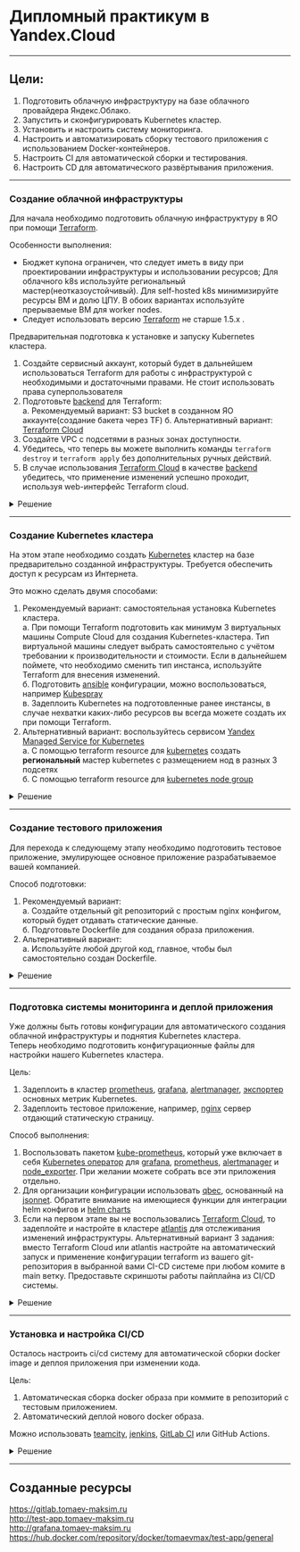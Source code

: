 # Дипломный практикум в Yandex.Cloud

---
## Цели:

1. Подготовить облачную инфраструктуру на базе облачного провайдера Яндекс.Облако.
2. Запустить и сконфигурировать Kubernetes кластер.
3. Установить и настроить систему мониторинга.
4. Настроить и автоматизировать сборку тестового приложения с использованием Docker-контейнеров.
5. Настроить CI для автоматической сборки и тестирования.
6. Настроить CD для автоматического развёртывания приложения.

---

### Создание облачной инфраструктуры

Для начала необходимо подготовить облачную инфраструктуру в ЯО при помощи [Terraform](https://www.terraform.io/).

Особенности выполнения:

- Бюджет купона ограничен, что следует иметь в виду при проектировании инфраструктуры и использовании ресурсов;
Для облачного k8s используйте региональный мастер(неотказоустойчивый). Для self-hosted k8s минимизируйте ресурсы ВМ и долю ЦПУ. В обоих вариантах используйте прерываемые ВМ для worker nodes.
- Следует использовать версию [Terraform](https://www.terraform.io/) не старше 1.5.x .

Предварительная подготовка к установке и запуску Kubernetes кластера.

1. Создайте сервисный аккаунт, который будет в дальнейшем использоваться Terraform для работы с инфраструктурой с необходимыми и достаточными правами. Не стоит использовать права суперпользователя
2. Подготовьте [backend](https://www.terraform.io/docs/language/settings/backends/index.html) для Terraform:  
   а. Рекомендуемый вариант: S3 bucket в созданном ЯО аккаунте(создание бакета через TF)
   б. Альтернативный вариант:  [Terraform Cloud](https://app.terraform.io/)  
3. Создайте VPC с подсетями в разных зонах доступности.
4. Убедитесь, что теперь вы можете выполнить команды `terraform destroy` и `terraform apply` без дополнительных ручных действий.
5. В случае использования [Terraform Cloud](https://app.terraform.io/) в качестве [backend](https://www.terraform.io/docs/language/settings/backends/index.html) убедитесь, что применение изменений успешно проходит, используя web-интерфейс Terraform cloud.


<details>
<summary>Решение</summary>
<br>   

 Подготовлена конфигурация согласно требованиям:
 [accaunt](terraform-compute-cloud/sa.tf)   
 [bucket](terraform-compute-cloud/bucket.tf)   
 [vpc](terraform-compute-cloud/main.tf)   
 Так же по результатам работы `terraform apply` будет сформирован [инветории и конфиги](terraform-compute-cloud/infentory.tf) для Kubespray и
выведены в [output](terraform-compute-cloud/outputs.tf) необходимы данные для последующей инициализации S3 bucket и подключения к K8S кластеру.   

Проверяем отработку команд `terraform destroy` и `terraform apply`   
[terraform apply log](terraform-compute-cloud/log/apply.log)   
[terraform destroy log](terraform-compute-cloud/log/destroy.log)   

По результатам отработки `terraform apply`  была создана следующая инфраструктура: 

````   
yandex_iam_service_account.tech-account: Creating...
yandex_vpc_network.my-k8s-net: Creating...
yandex_iam_service_account.bucket-account: Creating...
yandex_compute_image.ubuntu-test: Creating...
yandex_dns_zone.diplom: Creating...
yandex_dns_zone.diplom: Creation complete after 0s [id=dns4eho7a1knaejq1ku0]
yandex_vpc_network.my-k8s-net: Creation complete after 2s [id=enp1n5dt1ren1kp5hasa]
yandex_vpc_subnet.mysubnet-d: Creating...
yandex_vpc_subnet.mysubnet-b: Creating...
yandex_vpc_subnet.mysubnet-a: Creating...
yandex_iam_service_account.tech-account: Creation complete after 2s [id=aje7keuov0demoru8fna]
yandex_resourcemanager_folder_iam_member.k8s-editor: Creating...
yandex_vpc_subnet.mysubnet-b: Creation complete after 1s [id=e2lgjfin94j46rmh7d0g]
yandex_vpc_subnet.mysubnet-a: Creation complete after 2s [id=e9b5na1gkdf634o0km07]
yandex_vpc_subnet.mysubnet-d: Creation complete after 2s [id=fl8d7ve6viq4o5l35hm4]
yandex_iam_service_account.bucket-account: Creation complete after 4s [id=ajepfvljcqcdegaeaguq]
yandex_resourcemanager_folder_iam_member.bucket-account: Creating...
yandex_iam_service_account_static_access_key.bucket-account-key: Creating...
yandex_resourcemanager_folder_iam_member.k8s-editor: Creation complete after 3s [id=b1gb1aal3vgk7p7nr6nd/editor/serviceAccount:aje7keuov0demoru8fna]
yandex_iam_service_account_static_access_key.bucket-account-key: Creation complete after 2s [id=aje7e1clf72poldnc9pg]
yandex_resourcemanager_folder_iam_member.bucket-account: Creation complete after 4s [id=b1gb1aal3vgk7p7nr6nd/storage.admin/serviceAccount:ajepfvljcqcdegaeaguq]
yandex_storage_bucket.project-bucket: Creating...
yandex_compute_image.ubuntu-test: Still creating... [10s elapsed]
yandex_storage_bucket.project-bucket: Creation complete after 3s [id=k8s-tech]
yandex_compute_image.ubuntu-test: Creation complete after 11s [id=fd8hvdone3uuv7448p0h]
yandex_compute_instance_group.k8s-node: Creating...
yandex_compute_instance_group.k8s-node: Still creating... [10s elapsed]
yandex_compute_instance_group.k8s-node: Still creating... [20s elapsed]
yandex_compute_instance_group.k8s-node: Still creating... [30s elapsed]
yandex_compute_instance_group.k8s-node: Still creating... [40s elapsed]
yandex_compute_instance_group.k8s-node: Still creating... [50s elapsed]
yandex_compute_instance_group.k8s-node: Still creating... [1m0s elapsed]
yandex_compute_instance_group.k8s-node: Still creating... [1m10s elapsed]
yandex_compute_instance_group.k8s-node: Still creating... [1m20s elapsed]
yandex_compute_instance_group.k8s-node: Still creating... [1m30s elapsed]
yandex_compute_instance_group.k8s-node: Still creating... [1m40s elapsed]
yandex_compute_instance_group.k8s-node: Creation complete after 1m45s [id=cl1mhmt90llqqlismlba]
yandex_dns_recordset.kas: Creating...
yandex_dns_recordset.registry: Creating...
yandex_dns_recordset.test-app: Creating...
yandex_dns_recordset.minio: Creating...
yandex_dns_recordset.gitlab: Creating...
yandex_dns_recordset.grafana: Creating...
local_file.project: Creating...
local_file.addons: Creating...
local_file.k8s-cluster: Creating...
local_file.addons: Creation complete after 0s [id=ae375bdd85c7ad186378d3507fd64e14b54fa66c]
local_file.k8s-cluster: Creation complete after 0s [id=e7702c0629ad20c7c13eff8a89f2aee93453290f]
local_file.project: Creation complete after 0s [id=454dd23444f380d38d355be6be3c0589ccbbf2d2]
yandex_dns_recordset.gitlab: Creation complete after 0s [id=dns4eho7a1knaejq1ku0/gitlab.tomaev-maksim.ru./A]
yandex_dns_recordset.test-app: Creation complete after 0s [id=dns4eho7a1knaejq1ku0/test-app.tomaev-maksim.ru./A]
yandex_dns_recordset.grafana: Creation complete after 0s [id=dns4eho7a1knaejq1ku0/grafana.tomaev-maksim.ru./A]
yandex_dns_recordset.kas: Creation complete after 1s [id=dns4eho7a1knaejq1ku0/kas.tomaev-maksim.ru./A]
yandex_dns_recordset.minio: Creation complete after 1s [id=dns4eho7a1knaejq1ku0/minio.tomaev-maksim.ru./A]
yandex_dns_recordset.registry: Creation complete after 1s [id=dns4eho7a1knaejq1ku0/registry.tomaev-maksim.ru./A]

Apply complete! Resources: 22 added, 0 changed, 0 destroyed.

Outputs:

access_key = "YCAJEeWBJHVz0bnwx6Zak3Hdd"
external_ip = "158.160.40.229"
secret_key = <sensitive>

````   
![Снимок экрана 2024-02-05 в 20 49 46](https://github.com/tomaevmax/devops-netology/assets/32243921/81ee338c-653e-4ab9-9b6c-65f44841e045)

Для подключения backend S3 внесем правки в [provider.tf](/terraform-compute-cloud/providers.tf)
И проведем инициализацию согласно документации:

````   
➜  terraform-compute-cloud git:(main) ✗ terraform init -backend-config="access_key=YCAJEH2twIBQ59ptKVozJ9pZu" -backend-config="secret_key=YCOZPrEhTXasze6XXBZBGQ5L_5ILw7fPaj3sZYi9"


Initializing the backend...
Do you want to copy existing state to the new backend?
  Pre-existing state was found while migrating the previous "local" backend to the
  newly configured "s3" backend. No existing state was found in the newly
  configured "s3" backend. Do you want to copy this state to the new "s3"
  backend? Enter "yes" to copy and "no" to start with an empty state.

  Enter a value: yes


Successfully configured the backend "s3"! Terraform will automatically
use this backend unless the backend configuration changes.

Initializing provider plugins...
- Reusing previous version of yandex-cloud/yandex from the dependency lock file
- Reusing previous version of hashicorp/local from the dependency lock file
- Using previously-installed yandex-cloud/yandex v0.107.0
- Using previously-installed hashicorp/local v2.4.1

Terraform has been successfully initialized!

You may now begin working with Terraform. Try running "terraform plan" to see
any changes that are required for your infrastructure. All Terraform commands
should now work.

If you ever set or change modules or backend configuration for Terraform,
rerun this command to reinitialize your working directory. If you forget, other
commands will detect it and remind you to do so if necessary. 
````   

</details>

---
### Создание Kubernetes кластера

На этом этапе необходимо создать [Kubernetes](https://kubernetes.io/ru/docs/concepts/overview/what-is-kubernetes/) кластер на базе предварительно созданной инфраструктуры.   Требуется обеспечить доступ к ресурсам из Интернета.

Это можно сделать двумя способами:

1. Рекомендуемый вариант: самостоятельная установка Kubernetes кластера.  
   а. При помощи Terraform подготовить как минимум 3 виртуальных машины Compute Cloud для создания Kubernetes-кластера. Тип виртуальной машины следует выбрать самостоятельно с учётом требовании к производительности и стоимости. Если в дальнейшем поймете, что необходимо сменить тип инстанса, используйте Terraform для внесения изменений.  
   б. Подготовить [ansible](https://www.ansible.com/) конфигурации, можно воспользоваться, например [Kubespray](https://kubernetes.io/docs/setup/production-environment/tools/kubespray/)  
   в. Задеплоить Kubernetes на подготовленные ранее инстансы, в случае нехватки каких-либо ресурсов вы всегда можете создать их при помощи Terraform.
2. Альтернативный вариант: воспользуйтесь сервисом [Yandex Managed Service for Kubernetes](https://cloud.yandex.ru/services/managed-kubernetes)  
  а. С помощью terraform resource для [kubernetes](https://registry.terraform.io/providers/yandex-cloud/yandex/latest/docs/resources/kubernetes_cluster) создать **региональный** мастер kubernetes с размещением нод в разных 3 подсетях      
  б. С помощью terraform resource для [kubernetes node group](https://registry.terraform.io/providers/yandex-cloud/yandex/latest/docs/resources/kubernetes_node_group)


<details>
<summary>Решение</summary>
<br>   
Установку будем производить с помощью [Kubespray](https://kubespray.io/#/) одним из рекомендованных способов, а именно с помощью docker образа.      
После разворачивания инфраструктуры были сформированы [инветории и конфиги](terraform-compute-cloud/infentory.tf).   
Запускаем докер образ следующей командой, сразу монтирую к образу созданные инветори и конфиги:   

````  
➜  terraform-compute-cloud git:(main) ✗ docker run --rm -it --mount type=bind,source="${HOME}"/.ssh/id_ed25519,dst=/root/.ssh/id_rsa --mount type=bind,source="${PWD}"/inventory/hosts.yaml,dst=/kubespray/inventory/my/hosts.yaml --mount type=bind,source="${PWD}"/inventory/addons.yml,dst=/kubespray/inventory/my/group_vars/k8s_cluster/addons.yml --mount type=bind,source="${PWD}"/inventory/k8s-cluster.yml,dst=/kubespray/inventory/my/group_vars/k8s_cluster/k8s-cluster.yml quay.io/kubespray/kubespray:v2.23.1 bash
WARNING: The requested image's platform (linux/amd64) does not match the detected host platform (linux/arm64/v8) and no specific platform was requested
root@872f44fb35dc:/kubespray# cp -rnp inventory/sample/* inventory/my
root@872f44fb35dc:/kubespray# ansible-playbook -i inventory/my/hosts.yaml  -u ubuntu --become  cluster.yml

````   
После копирования остальных конфигурационных файлов в наше инветори внутри образа, запускаем playbook.    
Лог отработки playbook:   
[ansyble log](terraform-compute-cloud/log/ansyble.log)   
Результат отработки playbook
````   
Monday 05 February 2024  17:57:47 +0000 (0:00:00.120)       0:25:32.553 ******* 
=============================================================================== 
download : Download_file | Download item ----------------------------------------------------------------------------------------------------------------------------------------------------------------------------------------------------------------------------------------------------------------- 359.31s
download : Download_file | Download item ------------------------------------------------------------------------------------------------------------------------------------------------------------------------------------------------------------------------------------------------------------------ 63.40s
download : Download_file | Download item ------------------------------------------------------------------------------------------------------------------------------------------------------------------------------------------------------------------------------------------------------------------ 34.99s
kubernetes/preinstall : Install packages requirements ----------------------------------------------------------------------------------------------------------------------------------------------------------------------------------------------------------------------------------------------------- 30.34s
download : Download_file | Download item ------------------------------------------------------------------------------------------------------------------------------------------------------------------------------------------------------------------------------------------------------------------ 29.47s
kubernetes/kubeadm : Join to cluster ---------------------------------------------------------------------------------------------------------------------------------------------------------------------------------------------------------------------------------------------------------------------- 26.77s
bootstrap-os : Install dbus for the hostname module ------------------------------------------------------------------------------------------------------------------------------------------------------------------------------------------------------------------------------------------------------- 26.54s
kubernetes-apps/ingress_controller/ingress_nginx : NGINX Ingress Controller | Create manifests ------------------------------------------------------------------------------------------------------------------------------------------------------------------------------------------------------------ 20.30s
kubernetes-apps/ansible : Kubernetes Apps | Lay Down CoreDNS templates ------------------------------------------------------------------------------------------------------------------------------------------------------------------------------------------------------------------------------------ 18.98s
download : Download_container | Download image if required ------------------------------------------------------------------------------------------------------------------------------------------------------------------------------------------------------------------------------------------------ 17.37s
download : Download_container | Download image if required ------------------------------------------------------------------------------------------------------------------------------------------------------------------------------------------------------------------------------------------------ 14.24s
kubernetes/preinstall : Update package management cache (APT) --------------------------------------------------------------------------------------------------------------------------------------------------------------------------------------------------------------------------------------------- 13.42s
kubernetes-apps/external_provisioner/local_volume_provisioner : Local Volume Provisioner | Create manifests ----------------------------------------------------------------------------------------------------------------------------------------------------------------------------------------------- 12.57s
kubernetes-apps/external_provisioner/local_path_provisioner : Local Path Provisioner | Create manifests --------------------------------------------------------------------------------------------------------------------------------------------------------------------------------------------------- 12.25s
bootstrap-os : Fetch /etc/os-release ---------------------------------------------------------------------------------------------------------------------------------------------------------------------------------------------------------------------------------------------------------------------- 12.17s
download : Download_container | Download image if required ------------------------------------------------------------------------------------------------------------------------------------------------------------------------------------------------------------------------------------------------ 11.20s
network_plugin/calico : Calico | Create calico manifests -------------------------------------------------------------------------------------------------------------------------------------------------------------------------------------------------------------------------------------------------- 10.85s
download : Download_container | Download image if required ------------------------------------------------------------------------------------------------------------------------------------------------------------------------------------------------------------------------------------------------ 10.63s
etcd : Reload etcd ---------------------------------------------------------------------------------------------------------------------------------------------------------------------------------------------------------------------------------------------------------------------------------------- 10.50s
container-engine/containerd : Download_file | Download item ----------------------------------------------------------------------------------------------------------------------------------------------------------------------------------------------------------------------------------------------- 10.38s
root@cd6c31e9fa68:/kubespray# 

```` 

Выполняем подключение к control plane node и копируем admin.conf к себе на локальную ноду.

````
➜  diplom git:(main) ✗ ssh ubuntu@158.160.40.229
Welcome to Ubuntu 22.04.3 LTS (GNU/Linux 5.15.0-92-generic x86_64)

 * Documentation:  https://help.ubuntu.com
 * Management:     https://landscape.canonical.com
 * Support:        https://ubuntu.com/pro

  System information as of Mon Feb  5 06:05:36 PM UTC 2024

  System load:  0.01513671875      Processes:             196
  Usage of /:   13.6% of 58.96GB   Users logged in:       0
  Memory usage: 7%                 IPv4 address for eth0: 10.5.0.34
  Swap usage:   0%

 * Strictly confined Kubernetes makes edge and IoT secure. Learn how MicroK8s
   just raised the bar for easy, resilient and secure K8s cluster deployment.

   https://ubuntu.com/engage/secure-kubernetes-at-the-edge

Expanded Security Maintenance for Applications is not enabled.

0 updates can be applied immediately.

Enable ESM Apps to receive additional future security updates.
See https://ubuntu.com/esm or run: sudo pro status


Last login: Mon Feb  5 17:33:04 2024 from 109.248.252.157
ubuntu@node1:~$ sudo cat /etc/kubernetes/admin.conf
apiVersion: v1
clusters:
- cluster:
    certificate-authority-data:  *****
    server: https://127.0.0.1:6443
  name: cluster.local
contexts:
- context:
    cluster: cluster.local
    user: kubernetes-admin
  name: kubernetes-admin@cluster.local
current-context: kubernetes-admin@cluster.local
kind: Config
preferences: {}
users:
- name: kubernetes-admin
  user:
    client-certificate-data: *****
    client-key-data: *****
   
````   
Переносим конфиг к себе на локальный компьютер, заменив server: https://127.0.0.1:6443 на server: https://158.160.40.229:6443
Проверяем отрботку команды 

````  
➜  diplom git:(main) ✗ kubectl get pods --all-namespaces
NAMESPACE            NAME                                       READY   STATUS    RESTARTS   AGE
ingress-nginx        ingress-nginx-controller-jv45m             1/1     Running   0          14m
ingress-nginx        ingress-nginx-controller-k2tdh             1/1     Running   0          14m
ingress-nginx        ingress-nginx-controller-snjwt             1/1     Running   0          14m
kube-system          calico-kube-controllers-794577df96-blhkz   1/1     Running   0          15m
kube-system          calico-node-bmgx8                          1/1     Running   0          15m
kube-system          calico-node-mzcbl                          1/1     Running   0          15m
kube-system          calico-node-tnbls                          1/1     Running   0          15m
kube-system          coredns-5c469774b8-q42j4                   1/1     Running   0          13m
kube-system          coredns-5c469774b8-vpzsv                   1/1     Running   0          13m
kube-system          dns-autoscaler-f455cf558-cr9j8             1/1     Running   0          13m
kube-system          kube-apiserver-node1                       1/1     Running   1          17m
kube-system          kube-controller-manager-node1              1/1     Running   2          17m
kube-system          kube-proxy-rg85m                           1/1     Running   0          16m
kube-system          kube-proxy-x5pbb                           1/1     Running   0          16m
kube-system          kube-proxy-x6c2l                           1/1     Running   0          16m
kube-system          kube-scheduler-node1                       1/1     Running   1          17m
kube-system          local-volume-provisioner-4tprs             1/1     Running   0          14m
kube-system          local-volume-provisioner-65449             1/1     Running   0          14m
kube-system          local-volume-provisioner-cf9l6             1/1     Running   0          14m
kube-system          nginx-proxy-node2                          1/1     Running   0          16m
kube-system          nginx-proxy-node3                          1/1     Running   0          16m
kube-system          nodelocaldns-bsltn                         1/1     Running   0          13m
kube-system          nodelocaldns-mvcf4                         1/1     Running   0          13m
kube-system          nodelocaldns-r45bd                         1/1     Running   0          13m
local-path-storage   local-path-provisioner-6f7b5796d5-tq6jk    1/1     Running   0          13m

````   
</details>    

---
### Создание тестового приложения

Для перехода к следующему этапу необходимо подготовить тестовое приложение, эмулирующее основное приложение разрабатываемое вашей компанией.

Способ подготовки:

1. Рекомендуемый вариант:  
   а. Создайте отдельный git репозиторий с простым nginx конфигом, который будет отдавать статические данные.  
   б. Подготовьте Dockerfile для создания образа приложения.  
2. Альтернативный вариант:  
   а. Используйте любой другой код, главное, чтобы был самостоятельно создан Dockerfile.


<details>
<summary>Решение</summary>
<br>  

 Создаем репозитарий на [GitHub](https://github.com/tomaevmax/test-app/tree/main)   
 Собираем и пуши в [DockerHub](https://hub.docker.com/repository/docker/tomaevmax/test-app/general) наше приложение .   
 ````   
➜  docker git:(main) ✗ docker build --platform=linux/amd64 -f Dockerfile -t test-app:1.0.0. . 
[+] Building 1.0s (7/7) FINISHED                                                                                                                                                                                                                                                              docker:desktop-linux
 => [internal] load .dockerignore                                                                                                                                                                                                                                                                             0.0s
 => => transferring context: 2B                                                                                                                                                                                                                                                                               0.0s
 => [internal] load build definition from Dockerfile                                                                                                                                                                                                                                                          0.0s
 => => transferring dockerfile: 93B                                                                                                                                                                                                                                                                           0.0s
 => [internal] load metadata for docker.io/library/nginx:stable                                                                                                                                                                                                                                               0.9s
 => [internal] load build context                                                                                                                                                                                                                                                                             0.0s
 => => transferring context: 32B                                                                                                                                                                                                                                                                              0.0s
 => [1/2] FROM docker.io/library/nginx:stable@sha256:eb0007fd8cb8cce31771a87b8be09a3b7099ca50527ab3098a2cde9ccfafe747                                                                                                                                                                                         0.0s
 => CACHED [2/2] COPY index.html /usr/share/nginx/html/                                                                                                                                                                                                                                                       0.0s
 => exporting to image                                                                                                                                                                                                                                                                                        0.0s
 => => exporting layers                                                                                                                                                                                                                                                                                       0.0s
 => => writing image sha256:a83c995960cd9bf0e6abd5718182deba3c9331eaea5589941674301e2263c5b2                                                                                                                                                                                                                  0.0s
 => => naming to docker.io/library/test-app:1.0.0.                                                                                                                                                                                                                                                            0.0s

What's Next?
  View summary of image vulnerabilities and recommendations → docker scout quickview
➜  docker git:(main) ✗ docker tag test-app:1.0.0. tomaevmax/test-app:1.0.0                   
➜  docker git:(main) ✗ docker push tomaevmax/test-app:1.0.0                   
The push refers to repository [docker.io/tomaevmax/test-app]
43e8128f7ec8: Pushed 
1e9dec811b0e: Mounted from library/nginx 
26343c662928: Mounted from library/nginx 
41c89c58dd77: Mounted from library/nginx 
0353a20b40d7: Mounted from library/nginx 
abc76e6033f5: Mounted from library/nginx 
30e7249f6651: Mounted from library/nginx 
1.0.0: digest: sha256:06d4a0ca4321662ec2f4b07fde0a6b445cf91ed5592bc217c5fd38c33d243854 size: 1777
➜  docker git:(main) ✗ 

 ````

</details>    

---
### Подготовка cистемы мониторинга и деплой приложения

Уже должны быть готовы конфигурации для автоматического создания облачной инфраструктуры и поднятия Kubernetes кластера.  
Теперь необходимо подготовить конфигурационные файлы для настройки нашего Kubernetes кластера.

Цель:
1. Задеплоить в кластер [prometheus](https://prometheus.io/), [grafana](https://grafana.com/), [alertmanager](https://github.com/prometheus/alertmanager), [экспортер](https://github.com/prometheus/node_exporter) основных метрик Kubernetes.
2. Задеплоить тестовое приложение, например, [nginx](https://www.nginx.com/) сервер отдающий статическую страницу.

Способ выполнения:
1. Воспользовать пакетом [kube-prometheus](https://github.com/prometheus-operator/kube-prometheus), который уже включает в себя [Kubernetes оператор](https://operatorhub.io/) для [grafana](https://grafana.com/), [prometheus](https://prometheus.io/), [alertmanager](https://github.com/prometheus/alertmanager) и [node_exporter](https://github.com/prometheus/node_exporter). При желании можете собрать все эти приложения отдельно.
2. Для организации конфигурации использовать [qbec](https://qbec.io/), основанный на [jsonnet](https://jsonnet.org/). Обратите внимание на имеющиеся функции для интеграции helm конфигов и [helm charts](https://helm.sh/)
3. Если на первом этапе вы не воспользовались [Terraform Cloud](https://app.terraform.io/), то задеплойте и настройте в кластере [atlantis](https://www.runatlantis.io/) для отслеживания изменений инфраструктуры. Альтернативный вариант 3 задания: вместо Terraform Cloud или atlantis настройте на автоматический запуск и применение конфигурации terraform из вашего git-репозитория в выбранной вами CI-CD системе при любом комите в main ветку. Предоставьте скриншоты работы пайплайна из CI/CD системы.


<details>
<summary>Решение</summary>
<br>  

Установку кластера prometeus будем производить с помощью пакета [kube-prometheus](https://github.com/tomaevmax/kube-prometheus)   
От себя добавим туда конфиг [ingress](https://github.com/tomaevmax/kube-prometheus/blob/main/manifests/grafana-ingress.yaml) и подправим [политику](https://github.com/tomaevmax/kube-prometheus/blob/main/manifests/grafana-networkPolicy.yaml) 

````   
➜  kube-prometheus git:(main) kubectl apply --server-side -f manifests/setup
customresourcedefinition.apiextensions.k8s.io/alertmanagerconfigs.monitoring.coreos.com serverside-applied
customresourcedefinition.apiextensions.k8s.io/alertmanagers.monitoring.coreos.com serverside-applied
customresourcedefinition.apiextensions.k8s.io/podmonitors.monitoring.coreos.com serverside-applied
customresourcedefinition.apiextensions.k8s.io/probes.monitoring.coreos.com serverside-applied
customresourcedefinition.apiextensions.k8s.io/prometheuses.monitoring.coreos.com serverside-applied
customresourcedefinition.apiextensions.k8s.io/prometheusagents.monitoring.coreos.com serverside-applied
customresourcedefinition.apiextensions.k8s.io/prometheusrules.monitoring.coreos.com serverside-applied
customresourcedefinition.apiextensions.k8s.io/scrapeconfigs.monitoring.coreos.com serverside-applied
customresourcedefinition.apiextensions.k8s.io/servicemonitors.monitoring.coreos.com serverside-applied
customresourcedefinition.apiextensions.k8s.io/thanosrulers.monitoring.coreos.com serverside-applied
namespace/monitoring serverside-applied
➜  kube-prometheus git:(main) kubectl wait \
        --for condition=Established \
        --all CustomResourceDefinition \
        --namespace=monitoring
customresourcedefinition.apiextensions.k8s.io/alertmanagerconfigs.monitoring.coreos.com condition met
customresourcedefinition.apiextensions.k8s.io/alertmanagers.monitoring.coreos.com condition met
customresourcedefinition.apiextensions.k8s.io/bgpconfigurations.crd.projectcalico.org condition met
customresourcedefinition.apiextensions.k8s.io/bgppeers.crd.projectcalico.org condition met
customresourcedefinition.apiextensions.k8s.io/blockaffinities.crd.projectcalico.org condition met
customresourcedefinition.apiextensions.k8s.io/caliconodestatuses.crd.projectcalico.org condition met
customresourcedefinition.apiextensions.k8s.io/clusterinformations.crd.projectcalico.org condition met
customresourcedefinition.apiextensions.k8s.io/felixconfigurations.crd.projectcalico.org condition met
customresourcedefinition.apiextensions.k8s.io/globalnetworkpolicies.crd.projectcalico.org condition met
customresourcedefinition.apiextensions.k8s.io/globalnetworksets.crd.projectcalico.org condition met
customresourcedefinition.apiextensions.k8s.io/hostendpoints.crd.projectcalico.org condition met
customresourcedefinition.apiextensions.k8s.io/ipamblocks.crd.projectcalico.org condition met
customresourcedefinition.apiextensions.k8s.io/ipamconfigs.crd.projectcalico.org condition met
customresourcedefinition.apiextensions.k8s.io/ipamhandles.crd.projectcalico.org condition met
customresourcedefinition.apiextensions.k8s.io/ippools.crd.projectcalico.org condition met
customresourcedefinition.apiextensions.k8s.io/ipreservations.crd.projectcalico.org condition met
customresourcedefinition.apiextensions.k8s.io/kubecontrollersconfigurations.crd.projectcalico.org condition met
customresourcedefinition.apiextensions.k8s.io/networkpolicies.crd.projectcalico.org condition met
customresourcedefinition.apiextensions.k8s.io/networksets.crd.projectcalico.org condition met
customresourcedefinition.apiextensions.k8s.io/podmonitors.monitoring.coreos.com condition met
customresourcedefinition.apiextensions.k8s.io/probes.monitoring.coreos.com condition met
customresourcedefinition.apiextensions.k8s.io/prometheusagents.monitoring.coreos.com condition met
customresourcedefinition.apiextensions.k8s.io/prometheuses.monitoring.coreos.com condition met
customresourcedefinition.apiextensions.k8s.io/prometheusrules.monitoring.coreos.com condition met
customresourcedefinition.apiextensions.k8s.io/scrapeconfigs.monitoring.coreos.com condition met
customresourcedefinition.apiextensions.k8s.io/servicemonitors.monitoring.coreos.com condition met
customresourcedefinition.apiextensions.k8s.io/thanosrulers.monitoring.coreos.com condition met
➜  kube-prometheus git:(main) kubectl apply -f manifests/
alertmanager.monitoring.coreos.com/main created
networkpolicy.networking.k8s.io/alertmanager-main created
poddisruptionbudget.policy/alertmanager-main created
prometheusrule.monitoring.coreos.com/alertmanager-main-rules created
secret/alertmanager-main created
service/alertmanager-main created
serviceaccount/alertmanager-main created
servicemonitor.monitoring.coreos.com/alertmanager-main created
clusterrole.rbac.authorization.k8s.io/blackbox-exporter created
clusterrolebinding.rbac.authorization.k8s.io/blackbox-exporter created
configmap/blackbox-exporter-configuration created
deployment.apps/blackbox-exporter created
networkpolicy.networking.k8s.io/blackbox-exporter created
service/blackbox-exporter created
serviceaccount/blackbox-exporter created
servicemonitor.monitoring.coreos.com/blackbox-exporter created
secret/grafana-config created
secret/grafana-datasources created
configmap/grafana-dashboard-alertmanager-overview created
configmap/grafana-dashboard-apiserver created
configmap/grafana-dashboard-cluster-total created
configmap/grafana-dashboard-controller-manager created
configmap/grafana-dashboard-grafana-overview created
configmap/grafana-dashboard-k8s-resources-cluster created
configmap/grafana-dashboard-k8s-resources-multicluster created
configmap/grafana-dashboard-k8s-resources-namespace created
configmap/grafana-dashboard-k8s-resources-node created
configmap/grafana-dashboard-k8s-resources-pod created
configmap/grafana-dashboard-k8s-resources-workload created
configmap/grafana-dashboard-k8s-resources-workloads-namespace created
configmap/grafana-dashboard-kubelet created
configmap/grafana-dashboard-namespace-by-pod created
configmap/grafana-dashboard-namespace-by-workload created
configmap/grafana-dashboard-node-cluster-rsrc-use created
configmap/grafana-dashboard-node-rsrc-use created
configmap/grafana-dashboard-nodes-darwin created
configmap/grafana-dashboard-nodes created
configmap/grafana-dashboard-persistentvolumesusage created
configmap/grafana-dashboard-pod-total created
configmap/grafana-dashboard-prometheus-remote-write created
configmap/grafana-dashboard-prometheus created
configmap/grafana-dashboard-proxy created
configmap/grafana-dashboard-scheduler created
configmap/grafana-dashboard-workload-total created
configmap/grafana-dashboards created
deployment.apps/grafana created
ingress.networking.k8s.io/grafana-ingress created
networkpolicy.networking.k8s.io/grafana created
prometheusrule.monitoring.coreos.com/grafana-rules created
service/grafana created
serviceaccount/grafana created
servicemonitor.monitoring.coreos.com/grafana created
prometheusrule.monitoring.coreos.com/kube-prometheus-rules created
clusterrole.rbac.authorization.k8s.io/kube-state-metrics created
clusterrolebinding.rbac.authorization.k8s.io/kube-state-metrics created
deployment.apps/kube-state-metrics created
networkpolicy.networking.k8s.io/kube-state-metrics created
prometheusrule.monitoring.coreos.com/kube-state-metrics-rules created
service/kube-state-metrics created
serviceaccount/kube-state-metrics created
servicemonitor.monitoring.coreos.com/kube-state-metrics created
prometheusrule.monitoring.coreos.com/kubernetes-monitoring-rules created
servicemonitor.monitoring.coreos.com/kube-apiserver created
servicemonitor.monitoring.coreos.com/coredns created
servicemonitor.monitoring.coreos.com/kube-controller-manager created
servicemonitor.monitoring.coreos.com/kube-scheduler created
servicemonitor.monitoring.coreos.com/kubelet created
clusterrole.rbac.authorization.k8s.io/node-exporter created
clusterrolebinding.rbac.authorization.k8s.io/node-exporter created
daemonset.apps/node-exporter created
networkpolicy.networking.k8s.io/node-exporter created
prometheusrule.monitoring.coreos.com/node-exporter-rules created
service/node-exporter created
serviceaccount/node-exporter created
servicemonitor.monitoring.coreos.com/node-exporter created
clusterrole.rbac.authorization.k8s.io/prometheus-k8s created
clusterrolebinding.rbac.authorization.k8s.io/prometheus-k8s created
networkpolicy.networking.k8s.io/prometheus-k8s created
poddisruptionbudget.policy/prometheus-k8s created
prometheus.monitoring.coreos.com/k8s created
prometheusrule.monitoring.coreos.com/prometheus-k8s-prometheus-rules created
rolebinding.rbac.authorization.k8s.io/prometheus-k8s-config created
rolebinding.rbac.authorization.k8s.io/prometheus-k8s created
rolebinding.rbac.authorization.k8s.io/prometheus-k8s created
rolebinding.rbac.authorization.k8s.io/prometheus-k8s created
role.rbac.authorization.k8s.io/prometheus-k8s-config created
role.rbac.authorization.k8s.io/prometheus-k8s created
role.rbac.authorization.k8s.io/prometheus-k8s created
role.rbac.authorization.k8s.io/prometheus-k8s created
service/prometheus-k8s created
serviceaccount/prometheus-k8s created
servicemonitor.monitoring.coreos.com/prometheus-k8s created
apiservice.apiregistration.k8s.io/v1beta1.metrics.k8s.io created
clusterrole.rbac.authorization.k8s.io/prometheus-adapter created
clusterrole.rbac.authorization.k8s.io/system:aggregated-metrics-reader created
clusterrolebinding.rbac.authorization.k8s.io/prometheus-adapter created
clusterrolebinding.rbac.authorization.k8s.io/resource-metrics:system:auth-delegator created
clusterrole.rbac.authorization.k8s.io/resource-metrics-server-resources created
configmap/adapter-config created
deployment.apps/prometheus-adapter created
networkpolicy.networking.k8s.io/prometheus-adapter created
poddisruptionbudget.policy/prometheus-adapter created
rolebinding.rbac.authorization.k8s.io/resource-metrics-auth-reader created
service/prometheus-adapter created
serviceaccount/prometheus-adapter created
servicemonitor.monitoring.coreos.com/prometheus-adapter created
clusterrole.rbac.authorization.k8s.io/prometheus-operator created
clusterrolebinding.rbac.authorization.k8s.io/prometheus-operator created
deployment.apps/prometheus-operator created
networkpolicy.networking.k8s.io/prometheus-operator created
prometheusrule.monitoring.coreos.com/prometheus-operator-rules created
service/prometheus-operator created
serviceaccount/prometheus-operator created
servicemonitor.monitoring.coreos.com/prometheus-operator created

````   
Проверяем доступность через Http grafana      
````   
➜  diplom git:(main) ✗ kubectl get ingress -A
NAMESPACE    NAME              CLASS   HOSTS                      ADDRESS          PORTS   AGE
monitoring   grafana-ingress   nginx   grafana.tomaev-maksim.ru   158.160.40.229   80      92s

````   

![Снимок экрана 2024-02-05 в 21 45 40](https://github.com/tomaevmax/devops-netology/assets/32243921/b19ab989-c739-4cbe-9818-9007770a5e57)   

Для формирование чартов своего приложения будем использовать [qbec](https://qbec.io/)
Подготовим [компонет](test-app/components/test-app.jsonnet), который будем фофрмировать сразу три сущности: deployments, services, ingresses.   

Произведем установку:
````   
➜  test-app git:(main) ✗ qbec validate default
setting cluster to cluster.local
setting context to kubernetes-admin@cluster.local
cluster metadata load took 213ms
1 components evaluated in 4ms
✔ ingresses test-app -n default (source test-app) is valid
✔ deployments test-app -n default (source test-app) is valid
✔ services test-app -n default (source test-app) is valid
---
stats:
  valid: 3

command took 360ms
➜  test-app git:(main) ✗ qbec apply default   
setting cluster to cluster.local
setting context to kubernetes-admin@cluster.local
cluster metadata load took 233ms
1 components evaluated in 4ms

will synchronize 3 object(s)

Do you want to continue [y/n]: y
1 components evaluated in 5ms
create ingresses test-app -n default (source test-app)
create deployments test-app -n default (source test-app)
create services test-app -n default (source test-app)
server objects load took 440ms
---
stats:
  created:
  - ingresses test-app -n default (source test-app)
  - deployments test-app -n default (source test-app)
  - services test-app -n default (source test-app)

waiting for readiness of 1 objects
  - deployments test-app -n default

  0s    : deployments test-app -n default :: 0 of 1 updated replicas are available
✓ 1s    : deployments test-app -n default :: successfully rolled out (0 remaining)

✓ 1s: rollout complete
command took 3.6s

````   
Проверим доступность приложения по Http   
````  
➜  test-app git:(main) ✗ kubectl get ingress
NAME       CLASS   HOSTS                       ADDRESS          PORTS   AGE
test-app   nginx   test-app.tomaev-maksim.ru   158.160.56.126   80      82s

````   
![Снимок экрана 2024-02-06 в 09 50 44](https://github.com/tomaevmax/devops-netology/assets/32243921/656e483d-409b-4e7f-bece-c816d4814975)

</details>    


---
### Установка и настройка CI/CD

Осталось настроить ci/cd систему для автоматической сборки docker image и деплоя приложения при изменении кода.

Цель:

1. Автоматическая сборка docker образа при коммите в репозиторий с тестовым приложением.
2. Автоматический деплой нового docker образа.

Можно использовать [teamcity](https://www.jetbrains.com/ru-ru/teamcity/), [jenkins](https://www.jenkins.io/), [GitLab CI](https://about.gitlab.com/stages-devops-lifecycle/continuous-integration/) или GitHub Actions.


<details>
<summary>Решение</summary>
<br>  

Организовывать ci/cd будем на основе [Gitlab CI](https://docs.gitlab.com/16.8/charts/quickstart/index.html)   
Установку будем производить с помощью helm.
Лог установки :   

````  
➜  diplom git:(main) ✗ helm install gitlab gitlab/gitlab \                                                                          
  --set global.hosts.domain=tomaev-maksim.ru \
  --set certmanager-issuer.email=tomaevmax@gmail.com
NAME: gitlab
LAST DEPLOYED: Thu Feb  8 08:01:19 2024
NAMESPACE: default
STATUS: deployed
REVISION: 1
NOTES:
=== CRITICAL
The following charts are included for evaluation purposes only. They will not be supported by GitLab Support
for production workloads. Use Cloud Native Hybrid deployments for production. For more information visit
https://docs.gitlab.com/charts/installation/index.html#use-the-reference-architectures.
- PostgreSQL
- Redis
- Gitaly
- MinIO

=== NOTICE
The minimum required version of PostgreSQL is now 13. See https://gitlab.com/gitlab-org/charts/gitlab/-/blob/master/doc/installation/upgrade.md for more details.

=== NOTICE
You've installed GitLab Runner without the ability to use 'docker in docker'.
The GitLab Runner chart (gitlab/gitlab-runner) is deployed without the `privileged` flag by default for security purposes. This can be changed by setting `gitlab-runner.runners.privileged` to `true`. Before doing so, please read the GitLab Runner chart's documentation on why we
chose not to enable this by default. See https://docs.gitlab.com/runner/install/kubernetes.html#running-docker-in-docker-containers-with-gitlab-runners
Help us improve the installation experience, let us know how we did with a 1 minute survey:https://gitlab.fra1.qualtrics.com/jfe/form/SV_6kVqZANThUQ1bZb?installation=helm&release=16-8

````   
Ждем некоторое время до полного разворачивания подов.
Проверяем в соответствии с инструкцией готовность ингресс.

````   
➜  diplom git:(main) ✗ kubectl get ingress -lrelease=gitlab
NAME                        CLASS          HOSTS                       ADDRESS         PORTS     AGE
gitlab-kas                  gitlab-nginx   kas.tomaev-maksim.ru        158.160.39.35   80, 443   6m9s
gitlab-minio                gitlab-nginx   minio.tomaev-maksim.ru      158.160.39.35   80, 443   6m9s
gitlab-registry             gitlab-nginx   registry.tomaev-maksim.ru   158.160.39.35   80, 443   6m9s
gitlab-webservice-default   gitlab-nginx   gitlab.tomaev-maksim.ru     158.160.39.35   80, 443   6m9s

````   
Получем токен от root для первичной авторизации для этого воспользуемся командой:
````
kubectl get secret gitlab-gitlab-initial-root-password -ojsonpath='{.data.password}' | base64 --decode ; echo   

```` 
Авторизуемся и импортируем репозитарий нашего тестового приложения с GitHub.   

![Снимок экрана 2024-02-08 в 09 25 35](https://github.com/tomaevmax/devops-netology/assets/32243921/7b123fea-a471-4b25-8355-f3fc813e4a39)


Настраиваем  [.gitlab-ci.yml](https://github.com/tomaevmax/test-app/blob/main/.gitlab-ci.yml) под согласно заданию. 

Далее наборо скринов  по которомы можно составить картину по комммитам и работе pipeline.

![Снимок экрана 2024-02-09 в 20 36 21](https://github.com/tomaevmax/diplom/assets/32243921/d16c5b10-86e8-43f0-9aaf-6b6c9a259aeb)

![Снимок экрана 2024-02-09 в 20 38 34](https://github.com/tomaevmax/diplom/assets/32243921/679334d6-5ddd-4366-b9f9-c946471b54af)

![Снимок экрана 2024-02-09 в 20 39 51](https://github.com/tomaevmax/diplom/assets/32243921/6c7589b3-af99-433f-93b7-246b4dcbd740)

</details>    

---
## Созданные ресурсы 
https://gitlab.tomaev-maksim.ru        
http://test-app.tomaev-maksim.ru              
http://grafana.tomaev-maksim.ru    
https://hub.docker.com/repository/docker/tomaevmax/test-app/general

